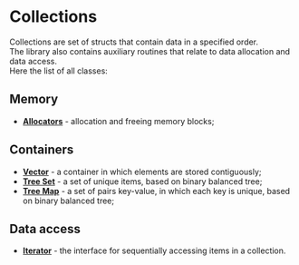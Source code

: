 # Collections

Collections are set of structs that contain data in a specified order.\
The library also contains auxiliary routines that relate to data allocation and data access.\
Here the list of all classes:

## Memory

* **[Allocators](allocator/allocator.md)** - allocation and freeing memory blocks;

## Containers

* **[Vector](vector/vector.md)** - a container in which elements are stored contiguously;
* **[Tree Set](tree_set/tree_set.md)** - a set of unique items, based on binary balanced tree;
* **[Tree Map](tree_map/tree_map.md)** - a set of pairs key-value, in which each key is unique, based on binary balanced tree;

## Data access

* **[Iterator](iterator/iterator.md)** - the interface for sequentially accessing items in a collection.